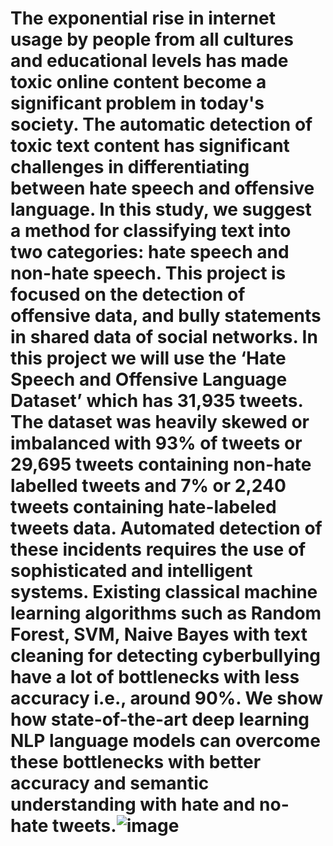 # The exponential rise in internet usage by people from all cultures and educational levels has made toxic online content become a significant problem in today's society. The automatic detection of toxic text content has significant challenges in differentiating between hate speech and offensive language. In this study, we suggest a method for classifying text into two categories: hate speech and non-hate speech. This project is focused on the detection of offensive data, and bully statements in shared data of social networks. In this project we will use the ‘Hate Speech and Offensive Language Dataset’ which has 31,935 tweets. The dataset was heavily skewed or imbalanced with 93% of tweets or 29,695 tweets containing non-hate labelled tweets and 7% or 2,240 tweets containing hate-labeled tweets data. Automated detection of these incidents requires the use of sophisticated and intelligent systems. Existing classical machine learning algorithms such as Random Forest, SVM, Naive Bayes with text cleaning for detecting cyberbullying have a lot of bottlenecks with less accuracy i.e., around 90%. We show how state-of-the-art deep learning NLP language models can overcome these bottlenecks with better accuracy and semantic understanding with hate and no-hate tweets.![image](https://user-images.githubusercontent.com/63062595/205798280-c4f2c54a-a1e1-498f-b02f-82f31e57706d.png)
